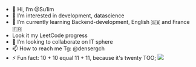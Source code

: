 
- 👋 Hi, I’m @Su1im
- 👀 I’m interested in development, datascience
- 🌱 I’m currently learning Backend-development, English 🇬🇧 and France🇫🇷
- Look it my LeetCode progress
- 💞️ I’m looking to collaborate on IT sphere
- 📫 How to reach me Tg: @densergch
- ⚡ Fun fact: 10 + 10 equal 11 + 11, because it's twenty TOO;
![](https://leetcard.jacoblin.cool/Su1im?border=0&radius=20)
<!---
Su1im/Su1im is a ✨ special ✨ repository because its `README.md` (this file) appears on your GitHub profile.
You can click the Preview link to take a look at your changes.
--->
